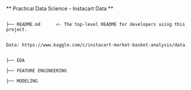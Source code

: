 ** Practical Data Science - Instacart Data **

```

├── README.md      <- The top-level README for developers using this project.


Data: https://www.kaggle.com/c/instacart-market-basket-analysis/data


├── EDA 

├── FEATURE ENGINEERING

├── MODELING 


```

